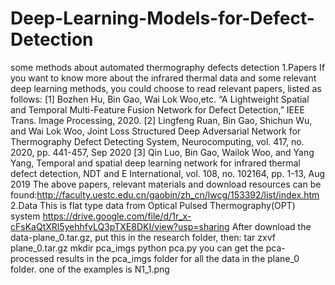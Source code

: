 # Deep-Learning-Models-for-Defect-Detection
some methods about automated thermography defects detection
1.Papers
If you want to know more about the infrared thermal data and some relevant deep learning methods, you could choose to read relevant papers, listed as follows:
[1] Bozhen Hu, Bin Gao, Wai Lok Woo,etc. “A Lightweight Spatial and Temporal Multi-Feature Fusion Network for Defect Detection,” IEEE Trans. Image Processing, 2020. 
[2]  Lingfeng Ruan,  Bin Gao,  Shichun Wu,  and  Wai Lok Woo,  Joint Loss Structured Deep Adversarial Network for Thermography Defect Detecting System, Neurocomputing, vol. 417, no. 2020, pp. 441-457, Sep 2020
[3] Qin Luo,  Bin Gao,  Wailok Woo,  and  Yang Yang,  Temporal and spatial deep learning network for infrared thermal defect detection, NDT and E International, vol. 108, no. 102164, pp. 1-13, Aug 2019
The above papers, relevant materials and download resources can be found:http://faculty.uestc.edu.cn/gaobin/zh_cn/lwcg/153392/list/index.htm
2.Data
This is flat type data from Optical Pulsed Thermography(OPT) system
https://drive.google.com/file/d/1r_x-cFsKaQtXRl5yehhfvLQ3pTXE8DKI/view?usp=sharing
After download the data-plane_0.tar.gz, put this in the research folder, then: 
tar zxvf plane_0.tar.gz
mkdir pca_imgs
python pca.py
you can get the pca-processed results in the pca_imgs folder for all the data in the plane_0 folder.
one of the examples is N1_1.png
